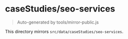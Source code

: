 # caseStudies/seo-services

> Auto-generated by tools/mirror-public.js

This directory mirrors `src/data/caseStudies/seo-services`.
